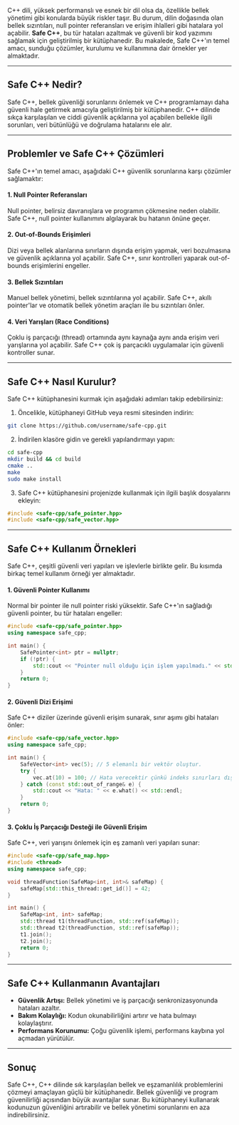 C++ dili, yüksek performanslı ve esnek bir dil olsa da, özellikle bellek yönetimi gibi konularda büyük riskler taşır. Bu durum, dilin doğasında olan bellek sızıntıları, null pointer referansları ve erişim ihlalleri gibi hatalara yol açabilir. **Safe C++**, bu tür hataları azaltmak ve güvenli bir kod yazımını sağlamak için geliştirilmiş bir kütüphanedir. Bu makalede, Safe C++'ın temel amacı, sunduğu çözümler, kurulumu ve kullanımına dair örnekler yer almaktadır.

---

## Safe C++ Nedir?

Safe C++, bellek güvenliği sorunlarını önlemek ve C++ programlamayı daha güvenli hale getirmek amacıyla geliştirilmiş bir kütüphanedir. C++ dilinde sıkça karşılaşılan ve ciddi güvenlik açıklarına yol açabilen bellekle ilgili sorunları, veri bütünlüğü ve doğrulama hatalarını ele alır.

---

## Problemler ve Safe C++ Çözümleri

Safe C++'ın temel amacı, aşağıdaki C++ güvenlik sorunlarına karşı çözümler sağlamaktır:

#### 1. Null Pointer Referansları
Null pointer, belirsiz davranışlara ve programın çökmesine neden olabilir. Safe C++, null pointer kullanımını algılayarak bu hatanın önüne geçer.

#### 2. Out-of-Bounds Erişimleri
Dizi veya bellek alanlarına sınırların dışında erişim yapmak, veri bozulmasına ve güvenlik açıklarına yol açabilir. Safe C++, sınır kontrolleri yaparak out-of-bounds erişimlerini engeller.

#### 3. Bellek Sızıntıları
Manuel bellek yönetimi, bellek sızıntılarına yol açabilir. Safe C++, akıllı pointer'lar ve otomatik bellek yönetim araçları ile bu sızıntıları önler.

#### 4. Veri Yarışları (Race Conditions)
Çoklu iş parçacığı (thread) ortamında aynı kaynağa aynı anda erişim veri yarışlarına yol açabilir. Safe C++ çok iş parçacıklı uygulamalar için güvenli kontroller sunar.

---

## Safe C++ Nasıl Kurulur?

Safe C++ kütüphanesini kurmak için aşağıdaki adımları takip edebilirsiniz:

1. Öncelikle, kütüphaneyi GitHub veya resmi sitesinden indirin:
```bash
git clone https://github.com/username/safe-cpp.git
```

2. İndirilen klasöre gidin ve gerekli yapılandırmayı yapın:
```bash
cd safe-cpp
mkdir build && cd build
cmake ..
make
sudo make install
```

3. Safe C++ kütüphanesini projenizde kullanmak için ilgili başlık dosyalarını ekleyin:
```cpp
#include <safe-cpp/safe_pointer.hpp>
#include <safe-cpp/safe_vector.hpp>
```

---

## Safe C++ Kullanım Örnekleri

Safe C++, çeşitli güvenli veri yapıları ve işlevlerle birlikte gelir. Bu kısımda birkaç temel kullanım örneği yer almaktadır.

#### 1. Güvenli Pointer Kullanımı
Normal bir pointer ile null pointer riski yüksektir. Safe C++'ın sağladığı güvenli pointer, bu tür hataları engeller:
```cpp
#include <safe-cpp/safe_pointer.hpp>
using namespace safe_cpp;

int main() {
    SafePointer<int> ptr = nullptr;
    if (!ptr) {
        std::cout << "Pointer null olduğu için işlem yapılmadı." << std::endl;
    }
    return 0;
}
```

#### 2. Güvenli Dizi Erişimi
Safe C++ diziler üzerinde güvenli erişim sunarak, sınır aşımı gibi hataları önler:
```cpp
#include <safe-cpp/safe_vector.hpp>
using namespace safe_cpp;

int main() {
    SafeVector<int> vec(5); // 5 elemanlı bir vektör oluştur.
    try {
        vec.at(10) = 100; // Hata verecektir çünkü indeks sınırları dışında.
    } catch (const std::out_of_range& e) {
        std::cout << "Hata: " << e.what() << std::endl;
    }
    return 0;
}
```

#### 3. Çoklu İş Parçacığı Desteği ile Güvenli Erişim

Safe C++, veri yarışını önlemek için eş zamanlı veri yapıları sunar:

```cpp
#include <safe-cpp/safe_map.hpp>
#include <thread>
using namespace safe_cpp;

void threadFunction(SafeMap<int, int>& safeMap) {
    safeMap[std::this_thread::get_id()] = 42;
}

int main() {
    SafeMap<int, int> safeMap;
    std::thread t1(threadFunction, std::ref(safeMap));
    std::thread t2(threadFunction, std::ref(safeMap));
    t1.join();
    t2.join();
    return 0;
}
```

---


## Safe C++ Kullanmanın Avantajları

- **Güvenlik Artışı:** Bellek yönetimi ve iş parçacığı senkronizasyonunda hataları azaltır.
- **Bakım Kolaylığı:** Kodun okunabilirliğini artırır ve hata bulmayı kolaylaştırır.
- **Performans Korunumu:** Çoğu güvenlik işlemi, performans kaybına yol açmadan yürütülür.

---


## Sonuç

Safe C++, C++ dilinde sık karşılaşılan bellek ve eşzamanlılık problemlerini çözmeyi amaçlayan güçlü bir kütüphanedir. Bellek güvenliği ve program güvenilirliği açısından büyük avantajlar sunar. Bu kütüphaneyi kullanarak kodunuzun güvenliğini artırabilir ve bellek yönetimi sorunlarını en aza indirebilirsiniz.
